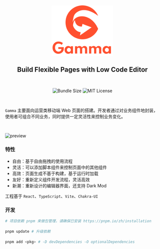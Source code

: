 <p align="center">
   <img src="./logo.png" alt="Chakra logo" width="200" />
</p>

<h2 align="center">Build Flexible Pages with Low Code Editor</h2>

<br>
<p align="center">
  <img alt="Bundle Size" src="https://badgen.net/bundlephobia/minzip/@chakra-ui/react"/>
  <img alt="MIT License" src="https://img.shields.io/github/license/chakra-ui/chakra-ui"/>
</p>
<br>

`Gamma` 主要面向运营类移动端 Web 页面的搭建。开发者通过对业务组件地封装，使用者可组合不同业务，同时提供一定灵活性来控制业务变化。

<br>

![preview](https://camo.githubusercontent.com/a1066fdfb6a566d8ffd188b5b740ccb899657ddc3248239e5f20c8261f04d961/68747470733a2f2f696d67312e646f7562616e696f2e636f6d2f766965772f70686f746f2f6c2f4962496768454367327a372d7a434455624c753262412f35333239353331382f78323637393636393732382e6a7067)

### 特性

- 自由：基于自由拖拽的使用流程
- 灵活：可以添加脚本组件来控制页面中的其他组件
- 高效：页面生成不基于构建，基于运行时加载
- 友好：重新定义组件开发流程，灵活高效
- 新潮：重新设计的编辑器界面，还支持 Dark Mod

工程基于 `React`、`TypeScript`、`Vite`、`Chakra-UI`

### 开发
```bash
# 项目依赖 pnpm 来做包管理，请确保已安装 https://pnpm.io/zh/installation

pnpm update # 升级依赖

pnpm add <pkg> # -D devDependencies -O optionalDependencies

```